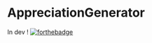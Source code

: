 # AppreciationGenerator
 
In dev !
[![forthebadge](https://forthebadge.com/images/badges/0-percent-optimized.svg)](https://forthebadge.com)
